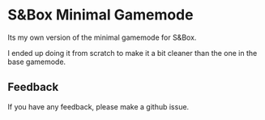 
# S&Box Minimal Gamemode

Its my own version of the minimal gamemode for S&Box.

I ended up doing it from scratch to make it a bit cleaner than the one in the base gamemode.

## Feedback

If you have any feedback, please make a github issue.

